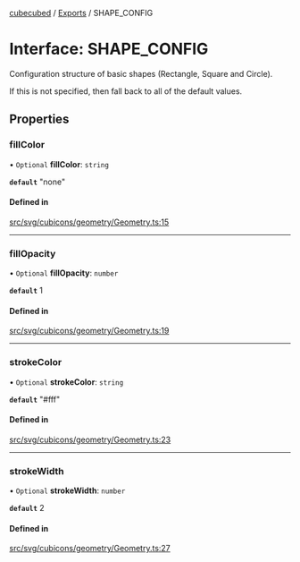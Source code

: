 [cubecubed](/reference/README.md) / [Exports](/reference/modules.md) / SHAPE\_CONFIG

# Interface: SHAPE\_CONFIG

Configuration structure of basic shapes (Rectangle, Square and Circle).

If this is not specified, then fall back to all of the default values.

## Properties

### fillColor

• `Optional` **fillColor**: `string`

**`default`** "none"

#### Defined in

[src/svg/cubicons/geometry/Geometry.ts:15](https://github.com/imaphatduc/cubecubed/blob/0dc8d92/src/svg/cubicons/geometry/Geometry.ts#L15)

___

### fillOpacity

• `Optional` **fillOpacity**: `number`

**`default`** 1

#### Defined in

[src/svg/cubicons/geometry/Geometry.ts:19](https://github.com/imaphatduc/cubecubed/blob/0dc8d92/src/svg/cubicons/geometry/Geometry.ts#L19)

___

### strokeColor

• `Optional` **strokeColor**: `string`

**`default`** "#fff"

#### Defined in

[src/svg/cubicons/geometry/Geometry.ts:23](https://github.com/imaphatduc/cubecubed/blob/0dc8d92/src/svg/cubicons/geometry/Geometry.ts#L23)

___

### strokeWidth

• `Optional` **strokeWidth**: `number`

**`default`** 2

#### Defined in

[src/svg/cubicons/geometry/Geometry.ts:27](https://github.com/imaphatduc/cubecubed/blob/0dc8d92/src/svg/cubicons/geometry/Geometry.ts#L27)
